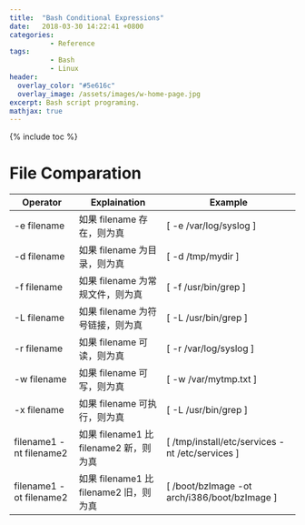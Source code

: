 ```yaml
---
title:  "Bash Conditional Expressions"
date:   2018-03-30 14:22:41 +0800
categories:
          - Reference
tags:          
          - Bash
          - Linux
header:
  overlay_color: "#5e616c"
  overlay_image: /assets/images/w-home-page.jpg
excerpt: Bash script programing.
mathjax: true
---
```



{% include toc %}


# File Comparation

Operator|Explaination|Example
-|-|-
-e filename|如果 filename 存在，则为真|[ -e /var/log/syslog ]
-d filename|如果 filename 为目录，则为真|[ -d /tmp/mydir ]
-f filename|如果 filename 为常规文件，则为真|[ -f /usr/bin/grep ]
-L filename|如果 filename 为符号链接，则为真|[ -L /usr/bin/grep ]
-r filename|如果 filename 可读，则为真|[ -r /var/log/syslog ]
-w filename|如果 filename 可写，则为真|[ -w /var/mytmp.txt ]
-x filename|如果 filename 可执行，则为真|[ -L /usr/bin/grep ]
filename1 -nt filename2|如果 filename1 比 filename2 新，则为真|[ /tmp/install/etc/services -nt /etc/services ]
filename1 -ot filename2|如果 filename1 比 filename2 旧，则为真|[ /boot/bzImage -ot arch/i386/boot/bzImage ]

